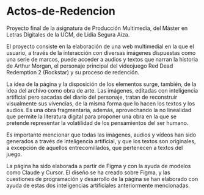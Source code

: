 # Actos-de-Redencion
Proyecto final de la asignatura de Producción Multimedia, del Máster en Letras Digitales de la UCM, de Lidia Segura Aiza.

El proyecto consiste en la elaboración de una web multimedial en la que el usuario, a través de la interacción con diversas imágenes dispuestas como una serie de marcos, puede acceder a audios y textos que narran la historia de Arthur Morgan, el personaje principal del videojuego Red Dead Redemption 2 (Rockstar) y su proceso de redención.

La idea de la página y la disposición de los elementos surge, también, de la idea del archivo como obra de arte. Las imágenes, editadas con inteligencia artificial pero sacadas del diario del personaje, tratan de reconstruir visualmente sus vivencias, de la misma forma que lo hacen los textos y los audios. Es una obra fragmentaria, además, aprovechando la no linealidad que permite la literatura digital para proponer una obra en la que se pretende representar la volatilidad de los pensamientos del ser humano.

Es importante mencionar que todas las imágenes, audios y vídeos han sido generados a través de inteligencia artificial, y que los textos son originales, a excepción de aquellos entrecomillados, que pertenecen a textos del juego. 

La página ha sido elaborada a partir de Figma y con la ayuda de modelos como Claude y Cursor. El diseño se ha creado sobre Figma, y las cuestiones de programación y desarrollo de la página se han elaborado con ayuda de estas dos inteligencias artificiales anteriormente mencionadas. 
